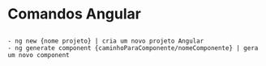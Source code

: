 # Comandos Angular

##
    - ng new {nome projeto} | cria um novo projeto Angular
    - ng generate component {caminhoParaComponente/nomeComponente} | gera um novo component